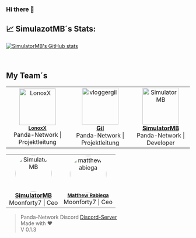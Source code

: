 ### Hi there 👋


## 📈 SimulazotMB´s Stats:
[![SimulatorMB's GitHub stats](https://github-readme-stats.vercel.app/api?username=SimulatorMB&show_icons=true)](https://github.com/SimulatorMB)

<!--
<a href="https://github.com/PNPanda-Network/Coming-Soon-Template">
  <img align="center" src="https://github-readme-stats.vercel.app/api/pin/?username=PNPanda-Network&repo=Coming-Soon-Template" />
</a>
<a href="https://github.com/PNPanda-Network/Discord-Bot">
  <img align="center" src="https://github-readme-stats.vercel.app/api/pin/?username=PNPanda-Network&repo=Discord-Bot" />
</a>-->
<br />

## My Team´s

<table>
  <tr>
    <td align="center">
      <a href="https://github.com/LonoxX"><img src="https://avatars3.githubusercontent.com/u/35597628?v=4" width="100px;" alt="LonoxX"/></a><br />
        <sub><b><a href="https://github.com/LonoxX">LonoxX</b></a></sub><br />Panda-Network | Projektleitung
    </td>
    <td align="center">
      <a href="https://github.com/vloggergil"><img src="https://avatars3.githubusercontent.com/u/23207852?v=4" width="100px;" alt="vloggergil"/><br />
        <sub><b><a href="https://github.com/vloggergil">Gil</b></a></sub><br />Panda-Network | Projektleitung
    </td>
    <td align="center">
      <a href="https://github.com/SimulatorMB"><img src="https://avatars3.githubusercontent.com/u/50833616?v=4" width="100px;" alt="SimulatorMB"/><br />
        <sub><b><a href="https://github.com/SimulatorMB">SimulatorMB</b></a></sub><br />Panda-Network | Developer
    </td>
  </tr>
</table>

<table>
  <tr>
    <td align="center">
      <a href="https://github.com/SimulatorMB"><img src="https://avatars3.githubusercontent.com/u/50833616?v=4" width="100px;" style="border-radius: 50%;" alt="SimulatorMB"/><br />
        <sub><b><a href="https://github.com/SimulatorMB">SimulatorMB</b></a></sub><br />Moonforty7 | Ceo 
    </td>
    <td align="center">
      <a href="https://github.com/matthewrabiega"><img src="https://avatars3.githubusercontent.com/u/69539728?s=96&v=4" width="100px;" style="border-radius: 50%;" alt="matthewrabiega"/></a><br />
        <sub><b><a href="https://github.com/matthewrabiega">Matthew Rabiega</b></a></sub><br />Moonforty7 | Ceo 
    </td>
  </tr>
</table>


> Panda-Network Discord [Discord-Server](https://discord.gg/z8ScRvf) <br>
> Made with :heart: <br>
> V 0.1.3 <br>
